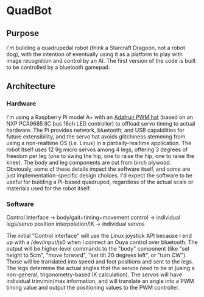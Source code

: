 QuadBot
=======

Purpose
-------
I'm building a quadrupedal robot (think a Starcraft Dragoon, not a robot dog), with the intention of eventually using it as a platform to play with image recognition and control by an AI. The first version of the code is built to be controlled by a bluetooth gamepad.

Architecture
------------
### Hardware
I'm using a Raspberry Pi model A+ with an [Adafruit PWM hat](https://www.adafruit.com/products/2327) (based on an NXP PCA9685 IIC bus 16ch LED controller) to offload servo timing to actual hardware. The Pi provides network, bluetooth, and USB capabilities for future extensibility, and the servo hat avoids glitchiness stemming from using a non-realtime OS (i.e. Linux) in a partially-realtime application. The robot itself uses 12 9g micro servos among 4 legs, offering 3 degrees of freedom per leg (one to swing the hip, one to raise the hip, one to raise the knee). The body and leg components are cut from birch plywood. Obviously, some of these details impact the software itself, and some are just implementation-specific design choices. I'd expect the software to be useful for building a Pi-based quadruped, regardless of the actual scale or materials used for the robot itself.

### Software
Control interface -> body/gait+timing+movement control -> individual legs/servo position interpolation/IK -> individual servos

The initial "Control interface" will use the Linux joystick API because I end up with a /dev/input/js0 when I connect an Ouya control over bluetooth. The output will be higher-level commands to the "body" component (like "set height to 5cm", "move forward", "set tilt 20 degrees left", or "turn CW"). Those will be translated into speed and foot positions and sent to the legs. The legs determine the actual angles that the servos need to be at (using a non-general, trigonometry-based IK calculation). The servos will have individual trim/min/max information, and will translate an angle into a PWM timing value and output the positioning values to the PWM controller.
